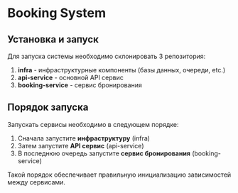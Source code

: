 # Booking System

## Установка и запуск

Для запуска системы необходимо склонировать 3 репозитория:

1. **infra** - инфраструктурные компоненты (базы данных, очереди, etc.)
2. **api-service** - основной API сервис
3. **booking-service** - сервис бронирования

## Порядок запуска

Запускать сервисы необходимо в следующем порядке:

1. Сначала запустите **инфраструктуру** (infra)
2. Затем запустите **API сервис** (api-service)  
3. В последнюю очередь запустите **сервис бронирования** (booking-service)

Такой порядок обеспечивает правильную инициализацию зависимостей между сервисами.
